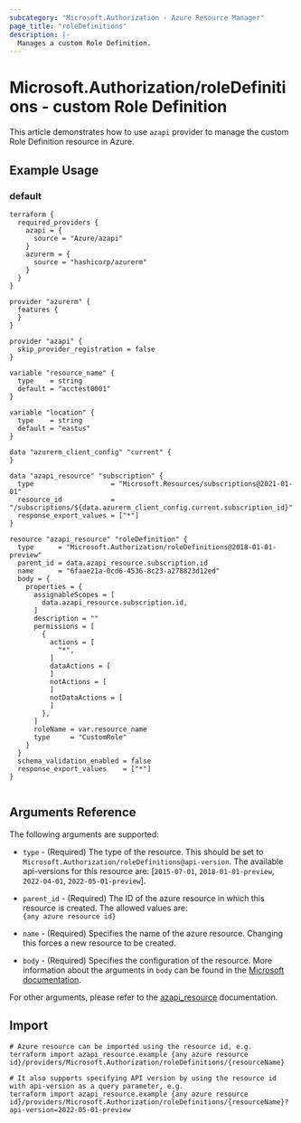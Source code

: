 ```yaml
---
subcategory: "Microsoft.Authorization - Azure Resource Manager"
page_title: "roleDefinitions"
description: |-
  Manages a custom Role Definition.
---
```


# Microsoft.Authorization/roleDefinitions - custom Role Definition

This article demonstrates how to use `azapi` provider to manage the custom Role Definition resource in Azure.



## Example Usage

### default

```hcl
terraform {
  required_providers {
    azapi = {
      source = "Azure/azapi"
    }
    azurerm = {
      source = "hashicorp/azurerm"
    }
  }
}

provider "azurerm" {
  features {
  }
}

provider "azapi" {
  skip_provider_registration = false
}

variable "resource_name" {
  type    = string
  default = "acctest0001"
}

variable "location" {
  type    = string
  default = "eastus"
}

data "azurerm_client_config" "current" {
}

data "azapi_resource" "subscription" {
  type                   = "Microsoft.Resources/subscriptions@2021-01-01"
  resource_id            = "/subscriptions/${data.azurerm_client_config.current.subscription_id}"
  response_export_values = ["*"]
}

resource "azapi_resource" "roleDefinition" {
  type      = "Microsoft.Authorization/roleDefinitions@2018-01-01-preview"
  parent_id = data.azapi_resource.subscription.id
  name      = "6faae21a-0cd6-4536-8c23-a278823d12ed"
  body = {
    properties = {
      assignableScopes = [
        data.azapi_resource.subscription.id,
      ]
      description = ""
      permissions = [
        {
          actions = [
            "*",
          ]
          dataActions = [
          ]
          notActions = [
          ]
          notDataActions = [
          ]
        },
      ]
      roleName = var.resource_name
      type     = "CustomRole"
    }
  }
  schema_validation_enabled = false
  response_export_values    = ["*"]
}


```



## Arguments Reference

The following arguments are supported:

* `type` - (Required) The type of the resource. This should be set to `Microsoft.Authorization/roleDefinitions@api-version`. The available api-versions for this resource are: [`2015-07-01`, `2018-01-01-preview`, `2022-04-01`, `2022-05-01-preview`].

* `parent_id` - (Required) The ID of the azure resource in which this resource is created. The allowed values are:  
  `{any azure resource id}`

* `name` - (Required) Specifies the name of the azure resource. Changing this forces a new resource to be created.

* `body` - (Required) Specifies the configuration of the resource. More information about the arguments in `body` can be found in the [Microsoft documentation](https://learn.microsoft.com/en-us/azure/templates/Microsoft.Authorization/roleDefinitions?pivots=deployment-language-terraform).

For other arguments, please refer to the [azapi_resource](https://registry.terraform.io/providers/Azure/azapi/latest/docs/resources/resource) documentation.

## Import

 ```shell
 # Azure resource can be imported using the resource id, e.g.
 terraform import azapi_resource.example {any azure resource id}/providers/Microsoft.Authorization/roleDefinitions/{resourceName}
 
 # It also supports specifying API version by using the resource id with api-version as a query parameter, e.g.
 terraform import azapi_resource.example {any azure resource id}/providers/Microsoft.Authorization/roleDefinitions/{resourceName}?api-version=2022-05-01-preview
 ```
